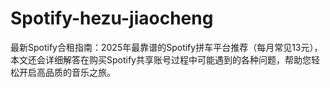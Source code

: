 # Spotify-hezu-jiaocheng
最新Spotify合租指南：2025年最靠谱的Spotify拼车平台推荐（每月常见13元），本文还会详细解答在购买Spotify共享账号过程中可能遇到的各种问题，帮助您轻松开启高品质的音乐之旅。
